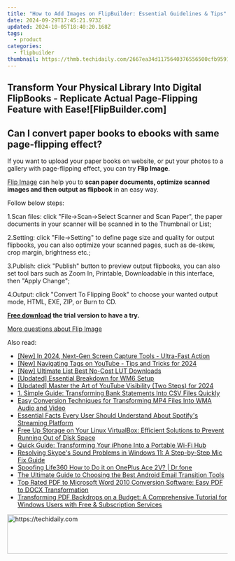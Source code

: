 ```yaml
---
title: "How to Add Images on FlipBuilder: Essential Guidelines & Tips"
date: 2024-09-29T17:45:21.973Z
updated: 2024-10-05T18:40:20.168Z
tags:
  - product
categories:
  - flipbuilder
thumbnail: https://thmb.techidaily.com/2667ea34d1175640376556500cfb9591d15bfce3d67d6c1590ffd9f57da4dd02.jpg
---
```


## Transform Your Physical Library Into Digital FlipBooks - Replicate Actual Page-Flipping Feature with Ease![FlipBuilder.com]

## Can I convert paper books to ebooks with same page-flipping effect?

If you want to upload your paper books on website, or put your photos to a gallery with page-flipping effect, you can try **Flip Image**. 

[Flip Image](https://tools.techidaily.com/flipbuilder/products/) can help you to **scan paper documents, optimize scanned images and then output as flipbook** in an easy way.

Follow below steps:

1.Scan files: click "File->Scan->Select Scanner and Scan Paper", the paper documents in your scanner will be scanned in to the Thumbnail or List;

2.Setting: click "File->Setting" to define page size and quality for output flipbooks, you can also optimize your scanned pages, such as de-skew, crop margin, brightness etc.;

3.Publish: click "Publish" button to preview output flipbooks, you can also set tool bars such as Zoom In, Printable, Downloadable in this interface, then "Apply Change";

4.Output: click "Convert To Flipping Book" to choose your wanted output mode, HTML, EXE, ZIP, or Burn to CD.

**[Free download](https://tools.techidaily.com/flipbuilder/products/) the trial version to have a try.** 

[More questions about Flip Image](https://tools.techidaily.com/flipbuilder/products/)

<ins class="adsbygoogle"
     style="display:block"
     data-ad-format="autorelaxed"
     data-ad-client="ca-pub-7571918770474297"
     data-ad-slot="1223367746"></ins>

<ins class="adsbygoogle"
     style="display:block"
     data-ad-client="ca-pub-7571918770474297"
     data-ad-slot="8358498916"
     data-ad-format="auto"
     data-full-width-responsive="true"></ins>

<span class="atpl-alsoreadstyle">Also read:</span>
<div><ul>
<li><a href="https://desktop-recording.techidaily.com/new-in-2024-next-gen-screen-capture-tools-ultra-fast-action/"><u>[New] In 2024, Next-Gen Screen Capture Tools - Ultra-Fast Action</u></a></li>
<li><a href="https://youtube-zero.techidaily.com/avigating-tags-on-youtube-tips-and-tricks-for-2024/"><u>[New] Navigating Tags on YouTube - Tips and Tricks for 2024</u></a></li>
<li><a href="https://some-approaches.techidaily.com/new-ultimate-list-best-no-cost-lut-downloads/"><u>[New] Ultimate List Best No-Cost LUT Downloads</u></a></li>
<li><a href="https://fox-friendly.techidaily.com/updated-essential-breakdown-for-wm6-setup/"><u>[Updated] Essential Breakdown for WM6 Setup</u></a></li>
<li><a href="https://youtube-tips.techidaily.com/ed-master-the-art-of-youtube-visibility-two-steps-for-2024/"><u>[Updated] Master the Art of YouTube Visibility (Two Steps) for 2024</u></a></li>
<li><a href="https://win-manuals.techidaily.com/1-simple-guide-transforming-bank-statements-into-csv-files-quickly/"><u>1. Simple Guide: Transforming Bank Statements Into CSV Files Quickly</u></a></li>
<li><a href="https://win-manuals.techidaily.com/easy-conversion-techniques-for-transforming-mp4-files-into-wma-audio-and-video/"><u>Easy Conversion Techniques for Transforming MP4 Files Into WMA Audio and Video</u></a></li>
<li><a href="https://win-manuals.techidaily.com/essential-facts-every-user-should-understand-about-spotifys-streaming-platform/"><u>Essential Facts Every User Should Understand About Spotify's Streaming Platform</u></a></li>
<li><a href="https://win-dash.techidaily.com/free-up-storage-on-your-linux-virtualbox-efficient-solutions-to-prevent-running-out-of-disk-space/"><u>Free Up Storage on Your Linux VirtualBox: Efficient Solutions to Prevent Running Out of Disk Space</u></a></li>
<li><a href="https://win-manuals.techidaily.com/quick-guide-transforming-your-iphone-into-a-portable-wi-fi-hub/"><u>Quick Guide: Transforming Your iPhone Into a Portable Wi-Fi Hub</u></a></li>
<li><a href="https://sound-issues.techidaily.com/resolving-skypes-sound-problems-in-windows-11-a-step-by-step-mic-fix-guide/"><u>Resolving Skype's Sound Problems in Windows 11: A Step-by-Step Mic Fix Guide</u></a></li>
<li><a href="https://fake-location.techidaily.com/spoofing-life360-how-to-do-it-on-oneplus-ace-2v-drfone-by-drfone-virtual-android/"><u>Spoofing Life360 How to Do it on OnePlus Ace 2V? | Dr.fone</u></a></li>
<li><a href="https://win-manuals.techidaily.com/the-ultimate-guide-to-choosing-the-best-android-email-transition-tools/"><u>The Ultimate Guide to Choosing the Best Android Email Transition Tools</u></a></li>
<li><a href="https://win-manuals.techidaily.com/top-rated-pdf-to-microsoft-word-2010-conversion-software-easy-pdf-to-docx-transformation/"><u>Top Rated PDF to Microsoft Word 2010 Conversion Software: Easy PDF to DOCX Transformation</u></a></li>
<li><a href="https://win-manuals.techidaily.com/transforming-pdf-backdrops-on-a-budget-a-comprehensive-tutorial-for-windows-users-with-free-and-subscription-services/"><u>Transforming PDF Backdrops on a Budget: A Comprehensive Tutorial for Windows Users with Free & Subscription Services</u></a></li>
</ul></div>

<!-- affiliate ads begin -->
<a href="https://appsumo.8odi.net/c/5597632/2002019/7443" target="_top" id="2002019">
  <img src="//a.impactradius-go.com/display-ad/7443-2002019" border="0" alt="https://techidaily.com" width="728" height="90"/>
</a>
<img height="0" width="0" src="https://appsumo.8odi.net/i/5597632/2002019/7443" style="position:absolute;visibility:hidden;" border="0" />
<!-- affiliate ads end -->

